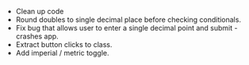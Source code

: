 - Clean up code
- Round doubles to single decimal place before checking conditionals.
- Fix bug that allows user to enter a single decimal point and submit - crashes app.
- Extract button clicks to class.
- Add imperial / metric toggle.